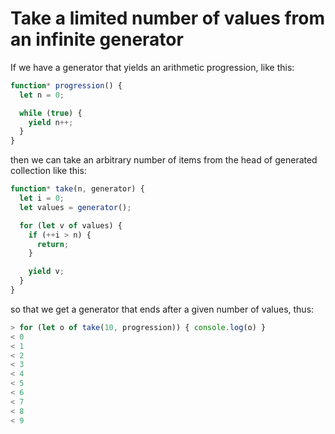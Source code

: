 # Take a limited number of values from an infinite generator

If we have a generator that yields an arithmetic progression, like this:

```javascript
function* progression() {
  let n = 0;

  while (true) {
    yield n++;
  }
}
```

then we can take an arbitrary number of items from the head of generated collection like this:

```javascript
function* take(n, generator) {
  let i = 0;
  let values = generator();

  for (let v of values) {
    if (++i > n) {
      return;
    }

    yield v;
  }
}
```

so that we get a generator that ends after a given number of values, thus:

```javascript
> for (let o of take(10, progression)) { console.log(o) }
< 0
< 1
< 2
< 3
< 4
< 5
< 6
< 7
< 8
< 9
```
